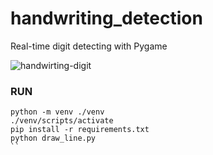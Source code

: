 # handwriting_detection

Real-time digit detecting with Pygame

![handwirting-digit](https://user-images.githubusercontent.com/74141558/224471058-2ed6e9e3-391f-4528-887d-f574dfd75b61.gif)

### RUN
```
python -m venv ./venv
./venv/scripts/activate
pip install -r requirements.txt
python draw_line.py
``


